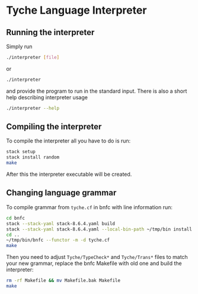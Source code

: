 # Tyche Language Interpreter

## Running the interpreter
Simply run
```bash
./interpreter [file]
```
or
```bash
./interpreter
```
and provide the program to run in the standard input.
There is also a short help describing interpreter usage
```bash
./interpreter --help
```

## Compiling the interpreter

To compile the interpreter all you have to do is run:
```bash
stack setup
stack install random
make
```
After this the interpreter executable will be created.

## Changing language grammar
To compile grammar from `tyche.cf` in bnfc with line information run:
```bash
cd bnfc
stack --stack-yaml stack-8.6.4.yaml build
stack --stack-yaml stack-8.6.4.yaml --local-bin-path ~/tmp/bin install
cd ..
~/tmp/bin/bnfc --functor -m -d tyche.cf
make
```
Then you need to adjust `Tyche/TypeCheck*` and `Tyche/Trans*` files to match your new grammar, replace the bnfc Makefile with old one and build the interpreter:
```bash
rm -rf Makefile && mv Makefile.bak Makefile
make
```
